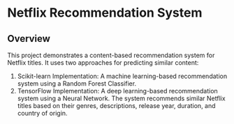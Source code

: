 # Netflix Recommendation System

## Overview
This project demonstrates a content-based recommendation system for Netflix titles. It uses two approaches for predicting similar content:

 1. Scikit-learn Implementation: A machine learning-based recommendation system using a Random Forest Classifier.
 2. TensorFlow Implementation: A deep learning-based recommendation system using a Neural Network.
The system recommends similar Netflix titles based on their genres, descriptions, release year, duration, and country of origin.
